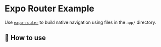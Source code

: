 # Expo Router Example

Use [`expo-router`](https://expo.github.io/router) to build native navigation using files in the `app/` directory.

## 🚀 How to use


